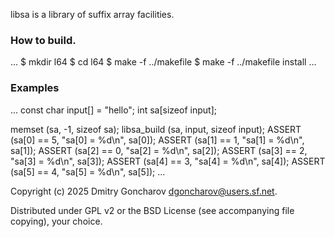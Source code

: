 libsa is a library of suffix array facilities.

### How to build.

...
$ mkdir l64
$ cd l64
$ make -f ../makefile
$ make -f ../makefile install
...

### Examples

...
const char input[] = "hello";
int sa[sizeof input];

memset (sa, -1, sizeof sa);
libsa_build (sa, input, sizeof input);
ASSERT (sa[0] == 5, "sa[0] = %d\n", sa[0]);
ASSERT (sa[1] == 1, "sa[1] = %d\n", sa[1]);
ASSERT (sa[2] == 0, "sa[2] = %d\n", sa[2]);
ASSERT (sa[3] == 2, "sa[3] = %d\n", sa[3]);
ASSERT (sa[4] == 3, "sa[4] = %d\n", sa[4]);
ASSERT (sa[5] == 4, "sa[5] = %d\n", sa[5]);
...

Copyright (c) 2025 Dmitry Goncharov
dgoncharov@users.sf.net.

Distributed under GPL v2 or the BSD License (see accompanying file copying),
your choice.

